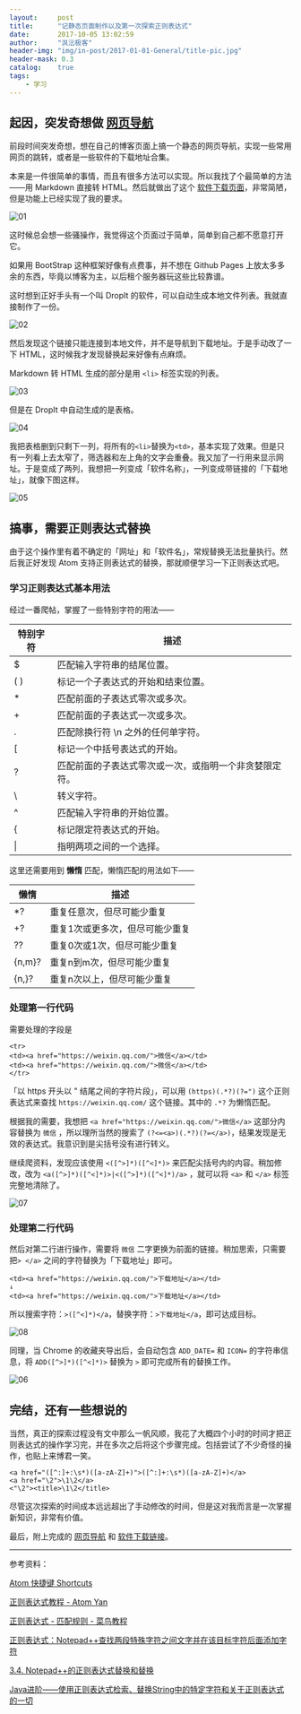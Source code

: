 ```yaml
---
layout:     post
title:      "记静态页面制作以及第一次探索正则表达式"
date:       2017-10-05 13:02:59
author:     "沨沄极客"
header-img: "img/in-post/2017-01-01-General/title-pic.jpg"
header-mask: 0.3
catalog:    true
tags:
    - 学习
---
```


## 起因，突发奇想做 [网页导航](http://ifoxfactory.com/navigation/navigation.html)

前段时间突发奇想，想在自己的博客页面上搞一个静态的网页导航，实现一些常用网页的跳转，或者是一些软件的下载地址合集。

本来是一件很简单的事情，而且有很多方法可以实现。所以我找了个最简单的方法——用 Markdown 直接转 HTML。然后就做出了这个 [软件下载页面](http://ifoxfactory.com/navigation/tools.html)，非常简陋，但是功能上已经实现了我的要求。

![01](https://i.loli.net/2017/10/05/59d513a4edf8a.png)

这时候总会想一些骚操作，我觉得这个页面过于简单，简单到自己都不愿意打开它。

如果用 BootStrap 这种框架好像有点费事，并不想在 Github Pages 上放太多多余的东西，毕竟以博客为主，以后租个服务器玩这些比较靠谱。

这时想到正好手头有一个叫 DropIt 的软件，可以自动生成本地文件列表。我就直接制作了一份。

![02](https://i.loli.net/2017/10/05/59d5142d654dd.png)

然后发现这个链接只能连接到本地文件，并不是导航到下载地址。于是手动改了一下 HTML，这时候我才发现替换起来好像有点麻烦。

Markdown 转 HTML 生成的部分是用 `<li>` 标签实现的列表。

![03](https://i.loli.net/2017/10/05/59d516da4c3fc.png)

但是在 DropIt 中自动生成的是表格。

![04](https://i.loli.net/2017/10/05/59d51747bfeda.png)

我把表格删到只剩下一列，将所有的`<li>`替换为`<td>`，基本实现了效果。但是只有一列看上去太窄了，筛选器和左上角的文字会重叠。我又加了一行用来显示网址。于是变成了两列，我想把一列变成「软件名称」，一列变成带链接的「下载地址」，就像下图这样。

![05](https://i.loli.net/2017/10/05/59d52a1e1cf74.png)


## 搞事，需要正则表达式替换

由于这个操作里有着不确定的「网址」和「软件名」，常规替换无法批量执行。然后我正好发现 Atom 支持正则表达式的替换，那就顺便学习一下正则表达式吧。

### 学习正则表达式基本用法

经过一番爬帖，掌握了一些特别字符的用法——

| 特别字符| 描述 |
|---|---|
|$|匹配输入字符串的结尾位置。|
|( )|标记一个子表达式的开始和结束位置。|
|*|匹配前面的子表达式零次或多次。|
|+|匹配前面的子表达式一次或多次。|
|.|匹配除换行符 \n 之外的任何单字符。|
|[|标记一个中括号表达式的开始。|
|?|匹配前面的子表达式零次或一次，或指明一个非贪婪限定符。|
|\ |转义字符。|
|^|匹配输入字符串的开始位置。|
|{|标记限定符表达式的开始。|
|\||指明两项之间的一个选择。|

这里还需要用到 **懒惰** 匹配，懒惰匹配的用法如下——

| 懒惰| 描述 |
|---|---|
|*?|重复任意次，但尽可能少重复|
|+?|重复1次或更多次，但尽可能少重复|
|??|重复0次或1次，但尽可能少重复|
|{n,m}?|重复n到m次，但尽可能少重复|
|{n,}?|重复n次以上，但尽可能少重复|

### 处理第一行代码

需要处理的字段是

```
<tr>
<td><a href="https://weixin.qq.com/">微信</a></td>
<td><a href="https://weixin.qq.com/">微信</a></td>
</tr>
```

「以 https 开头以 " 结尾之间的字符片段」，可以用 `(https)(.*?)(?=")` 这个正则表达式来查找 `https://weixin.qq.com/` 这个链接。其中的 `.*?` 为懒惰匹配。

根据我的需要，我想把 `<a href="https://weixin.qq.com/">微信</a>` 这部分内容替换为 `微信` ，所以理所当然的搜索了 `(?<=<a>)(.*?)(?=</a>)`，结果发现是无效的表达式。我意识到是尖括号没有进行转义。

继续爬资料，发现应该使用 `<([^>]*)([^<]*)>` 来匹配尖括号内的内容。稍加修改，改为 `<a([^>]*)([^<]*)>|<([^>]*)([^<]*)/a>` ，就可以将 `<a>` 和 `</a>` 标签完整地清除了。

![07](https://i.loli.net/2017/10/05/59d522351cc60.gif)

### 处理第二行代码

然后对第二行进行操作，需要将 `微信` 二字更换为前面的链接。稍加思索，只需要把`> </a>` 之间的字符替换为「下载地址」即可。

```
<td><a href="https://weixin.qq.com/">下载地址</a></td>
↓
<td><a href="https://weixin.qq.com/">下载地址</a></td>
```

所以搜索字符：`>([^<]*)</a`，替换字符：`>下载地址</a`，即可达成目标。

![08](https://ooo.0o0.ooo/2017/10/05/59d52bab793eb.gif)

同理，当 Chrome 的收藏夹导出后，会自动包含 `ADD_DATE=` 和 `ICON=` 的字符串信息，将 `ADD([^>]*)([^<]*)>` 替换为 `>` 即可完成所有的替换工作。

![06](https://i.loli.net/2017/10/05/59d63a8955380.png)

## 完结，还有一些想说的

当然，真正的探索过程没有文中那么一帆风顺，我花了大概四个小时的时间才把正则表达式的操作学习完，并在多次之后将这个步骤完成。包括尝试了不少奇怪的操作，也贴上来博君一笑。

```
<a href="([^:]+:\s*)([a-zA-Z]+)">([^:]+:\s*)([a-zA-Z]+)</a>
<a href="\2">\1\2</a>
<"\2"><title>\1\2</title>
```

尽管这次探索的时间成本远远超出了手动修改的时间，但是这对我而言是一次掌握新知识，非常有价值。

最后，附上完成的 [网页导航](http://ifoxfactory.com/navigation/navigation.html) 和 [软件下载链接](http://ifoxfactory.com/navigation/tools-real.html)。

---

参考资料：

[Atom 快捷键 Shortcuts](https://github.com/futantan/atom)

[正则表达式教程 - Atom Yan ](http://www.cnblogs.com/atomplus/archive/2009/08/19/1549494.html)

[正则表达式 - 匹配规则 - 菜鸟教程](http://www.runoob.com/regexp/regexp-rule.html)


[正则表达式：Notepad++查找两段特殊字符之间文字并在该目标字符后面添加字符](http://blog.csdn.net/qq_23435721/article/details/50496064)

[3.4. Notepad++的正则表达式替换和替换](https://www.crifan.com/files/doc/docbook/rec_soft_npp/release/htmls/npp_func_regex_replace.html)


[Java进阶——使用正则表达式检索、替换String中的特定字符和关于正则表达式的一切](http://blog.csdn.net/crazymo_/article/details/67634590)
